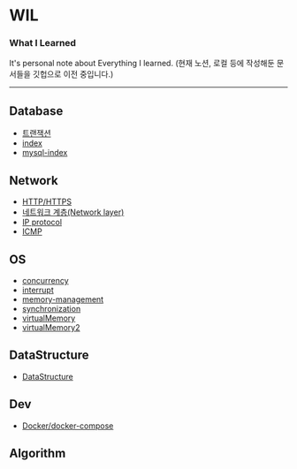 # WIL

### What I Learned

It's personal note about Everything I learned.
(현재 노션, 로컬 등에 작성해둔 문서들을 깃헙으로 이전 중입니다.)

---

## Database
- [트랜잭션](./DBMS/transaction.md)
- [index](./DBMS/index.md)
- [mysql-index](./DBMS/index-mysql.md)

## Network
- [HTTP/HTTPS](./Network/http-https.md)
- [네트워크 계층(Network layer)](./Network/network-layer-hanah.md)
- [IP protocol](./Network/ip_protocol.md)
- [ICMP](./Network/icmp.md)

## OS
- [concurrency](./OperatingSystem/concurrency.md)
- [interrupt](./OperatingSystem/interrupt.md)
- [memory-management](./OperatingSystem/memory-management.md)
- [synchronization](./OperatingSystem/synchronization.md)
- [virtualMemory](./OperatingSystem/virtualMemory.md)
- [virtualMemory2](./OperatingSystem/virtualMemory2.md)

## DataStructure
- [DataStructure](./DataStructure)

## Dev
- [Docker/docker-compose](./Dev/docker)

## Algorithm
